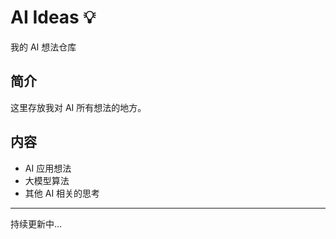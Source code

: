 # AI Ideas 💡

我的 AI 想法仓库

## 简介

这里存放我对 AI 所有想法的地方。

## 内容

- AI 应用想法
- 大模型算法
- 其他 AI 相关的思考

---

持续更新中...
